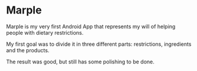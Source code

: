 # Marple
Marple is my very first Android App that represents my will of helping people with dietary restrictions.

My first goal was to divide it in three different parts: restrictions, ingredients and the products.

The result was good, but still has some polishing to be done.



